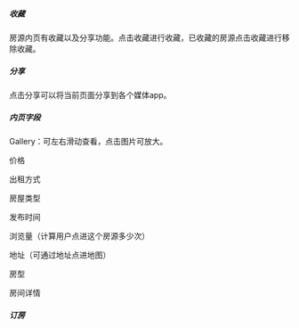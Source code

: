 ##### 收藏

房源内页有收藏以及分享功能。点击收藏进行收藏，已收藏的房源点击收藏进行移除收藏。

##### 分享

点击分享可以将当前页面分享到各个媒体app。

##### 内页字段

Gallery：可左右滑动查看，点击图片可放大。

价格

出租方式

房屋类型

发布时间

浏览量（计算用户点进这个房源多少次）

地址（可通过地址点进地图）

房型

房间详情

##### 订房



